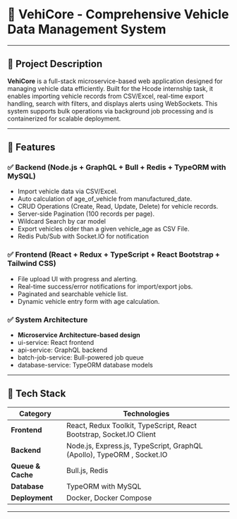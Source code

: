 # 🚗 VehiCore - Comprehensive Vehicle Data Management System

---

## 📖 Project Description

**VehiCore**  is a full-stack microservice-based web application designed for managing vehicle data efficiently. Built for the Hcode internship task, it enables importing vehicle records from CSV/Excel, real-time export handling, search with filters, and displays alerts using WebSockets. This system supports bulk operations via background job processing and is containerized for scalable deployment.

---

## 🚀 Features

### ✅ Backend (Node.js + GraphQL + Bull + Redis + TypeORM with MySQL)
- Import vehicle data via CSV/Excel.
- Auto calculation of age_of_vehicle from manufactured_date.
- CRUD Operations (Create, Read, Update, Delete) for vehicle records.
- Server-side Pagination (100 records per page).
- Wildcard Search by car model 
- Export vehicles older than a given vehicle_age as CSV File.
- Redis Pub/Sub with Socket.IO for notification


### ✅ Frontend (React + Redux + TypeScript +  React Bootstrap + Tailwind CSS)
- File upload UI with progress and alerting.
- Real-time success/error notifications for import/export jobs.
- Paginated and searchable vehicle list.
- Dynamic vehicle entry form with age calculation.

### ✅ System Architecture
- **Microservice Architecture-based design**
- ui-service: React frontend
- api-service: GraphQL backend
- batch-job-service: Bull-powered job queue
- database-service: TypeORM database models

---

## 🧰 Tech Stack

| Category          | Technologies                                                          |
| ----------------- | ----------------------------------------------------------------------|
| **Frontend**      | React, Redux Toolkit, TypeScript, React Bootstrap, Socket.IO Client   |
| **Backend**       | Node.js, Express.js, TypeScript, GraphQL (Apollo), TypeORM , Socket.IO|
| **Queue & Cache** | Bull.js, Redis                                                        |
| **Database**      | TypeORM with MySQL                                                    |
| **Deployment**    | Docker, Docker Compose                                                |

---
